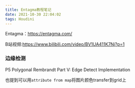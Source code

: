 ```yaml
---
title: Entagma教程笔记
date: 2021-10-30 22:04:02
tags: Houdini
---
```


Entagma：https://entagma.com/

B站视频:https://www.bilibili.com/video/BV1UA411K7Nj?p=1

### 边缘检测
P5 Polygonal Rembrandt Part V: Edge Detect Implementation

也提到可以用`attribute from map`将图片颜色transfer到grid上